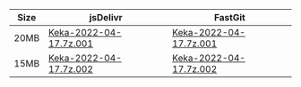 |    Size   |     jsDelivr  | FastGit |
|  ---  |  ---  |  ---  |
| 20MB | [Keka-2022-04-17.7z.001](https://cdn.jsdelivr.net/gh/appleians/Keka@main/Keka-2022-04-17.7z.001) | [Keka-2022-04-17.7z.001](https://raw.fastgit.org/appleians/Keka/main/Keka-2022-04-17.7z.001) |
| 15MB | [Keka-2022-04-17.7z.002](https://cdn.jsdelivr.net/gh/appleians/Keka@main/Keka-2022-04-17.7z.002) | [Keka-2022-04-17.7z.002](https://raw.fastgit.org/appleians/Keka/main/Keka-2022-04-17.7z.002) |
